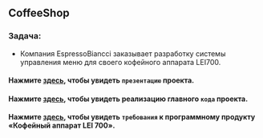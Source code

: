 ## CoffeeShop

### Задача:
- Компания EspressoBiancci заказывает разработку системы управления меню для своего кофейного аппарата LEI700.

#### Нажмите [здесь](https://ognius.github.io/CoffeeShop/), чтобы увидеть `презентацию` проекта.
#### Нажмите [здесь](https://github.com/Ognius/CoffeeShop/blob/main/Project__Coffee-maker.cpp), чтобы увидеть реализацию главного `кода` проекта.
#### Нажмите [здесь](https://docs.google.com/document/d/1_7Qrbe53fyvydBhnLw_x57XRBVSm1npf/edit?usp=sharing&ouid=106708920872506017627&rtpof=true&sd=true), чтобы увидеть `требования` к программному продукту «Кофейный аппарат LEI 700».
